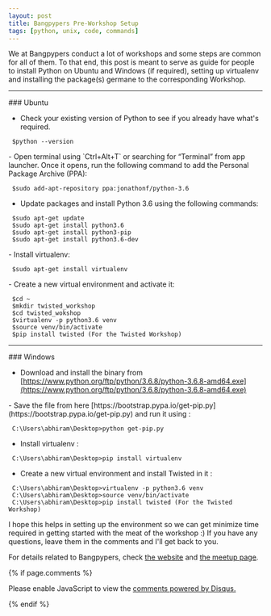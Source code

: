 ```yaml
---
layout: post
title: Bangpypers Pre-Workshop Setup
tags: [python, unix, code, commands]
---
```


We at Bangpypers conduct a lot of workshops and some steps are common for all of them. To that end, this post is meant to serve as guide for people to install Python on Ubuntu and Windows (if required), setting up virtualenv and installing the package(s) germane to the corresponding Workshop.
<hr/>
### Ubuntu 
<p/>

- Check your existing version of Python to see if you already have what's required.

~~~~
 $python --version
~~~~
<p/>
-  Open terminal using `Ctrl+Alt+T` or searching for “Terminal” from app launcher. Once it opens, run the following command to add the  Personal Package Archive (PPA):

~~~~
 $sudo add-apt-repository ppa:jonathonf/python-3.6
~~~~
<p/>

- Update packages and install Python 3.6 using the following commands:

~~~~
 $sudo apt-get update
 $sudo apt-get install python3.6
 $sudo apt-get install python3-pip
 $sudo apt-get install python3.6-dev
~~~~
<p/>
- Install virtualenv:

~~~~
 $sudo apt-get install virtualenv
~~~~
<p/>
- Create a new virtual environment and activate it:

~~~~
 $cd ~
 $mkdir twisted_workshop
 $cd twisted_wokshop
 $virtualenv -p python3.6 venv
 $source venv/bin/activate
 $pip install twisted (For the Twisted Workshop)
~~~~
<hr/>
### Windows
<p/>

- Download and install the binary from [https://www.python.org/ftp/python/3.6.8/python-3.6.8-amd64.exe](https://www.python.org/ftp/python/3.6.8/python-3.6.8-amd64.exe)
<p/>
- Save the file from here [https://bootstrap.pypa.io/get-pip.py](https://bootstrap.pypa.io/get-pip.py) and run it using :

~~~~
 C:\Users\abhiram\Desktop>python get-pip.py
~~~~
<p/>

- Install virtualenv :

~~~~
 C:\Users\abhiram\Desktop>pip install virtualenv
~~~~
<p/>

- Create a new virtual environment and install Twisted in it :

~~~~
 C:\Users\abhiram\Desktop>virtualenv -p python3.6 venv
 C:\Users\abhiram\Desktop>source venv/bin/activate
 C:\Users\abhiram\Desktop>pip install twisted (For the Twisted Workshop)
~~~~

I hope this helps in setting up the environment so we can get minimize time required in getting started with the meat of the workshop :) If you have any questions, leave them in the comments and I'll get back to you.

For details related to Bangpypers, check [the website](https://bangalore.python.org.in/) and [the meetup page](https://www.meetup.com/BangPypers/).

{% if page.comments %}
<div id="disqus_thread"></div>
<script>

/**
*  RECOMMENDED CONFIGURATION VARIABLES: EDIT AND UNCOMMENT THE SECTION BELOW TO INSERT DYNAMIC VALUES FROM YOUR PLATFORM OR CMS.
*  LEARN WHY DEFINING THESE VARIABLES IS IMPORTANT: https://disqus.com/admin/universalcode/#configuration-variables*/
/*
var disqus_config = function () {
this.page.url = abhiramr.github.io/2019-02-22-Bangpypers-PreWorkshop-Setup;  // Replace PAGE_URL with your page's canonical URL variable
this.page.identifier = 2019-02-22-Bangpypers-PreWorkshop-Setup; // Replace PAGE_IDENTIFIER with your page's unique identifier variable
};
*/
(function() { // DON'T EDIT BELOW THIS LINE
var d = document, s = d.createElement('script');
s.src = 'https://abhiramr.disqus.com/embed.js';
s.setAttribute('data-timestamp', +new Date());
(d.head || d.body).appendChild(s);
})();
</script>
<noscript>Please enable JavaScript to view the <a href="https://disqus.com/?ref_noscript">comments powered by Disqus.</a></noscript>
                            
{% endif %}